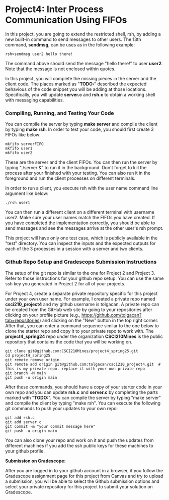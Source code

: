 # Project4: Inter Process Communication Using FIFOs

In this project, you are going to extend the restricted shell, rsh, by adding a new built-in command to send messages to other users. The 13th command, **sendmsg**, can be uses as in the following example:

```
rsh>sendmsg user2 hello there!
```

The command above should send the message "hello there!" to user **user2**. Note that the message is not enclosed within quotes.

In this project, you will complete the missing pieces in the server and the client code. The places marked as "**TODO:**" described the expected behavious of the code snippet you will be adding at those locations.
Specifically, you will update **server.c** and **rsh.c** to obtain a working shell with messaging capabilities. 

### Compiling, Running, and Testing Your Code

You can compile the server by typing **make server** and compile the client by typing **make rsh**. In order to test your code, you should first create 3 FIFOs like below:

```
mkfifo serverFIFO
mkfifo user1
mkfifo user2
```

These are the server and the client FIFOs. You can then run the server by typing "./server &" to run it in the background. Don't forget to kill the process after your finished with your testing. You can also run it in the foreground and run the client processes on different terminals.

In order to run a client, you execute rsh with the user name command line argument like below:

```
./rsh user1
```

You can then run a different client on a different terminal with username user2. Make sure your user names match the FIFOs you have created. If you have completed the implementation correctly, you should be able to send messages and see the messages arrive at the other user's rsh prompt.

This project will have only one test case, which is publicly available in the "test" directory. You can inspect the inputs and the expected outputs for each of the 3 processes in a session with a server and two clients.

### Github Repo Setup and Gradescope Submission Instructions

The setup of the git repo is similar to the one for Project 2 and Project 3. Refer to those instructions for your github repo setup. You can use the same ssh key you generated in Project 2 for all of your projects.

For Project 4, create a separate private repository specific for this project under your own user name. For example, I created a private repo named **csci210_project4** and my github username is tolgacan. A private repo can be created from the GitHub web site by going to your repositories after clicking on your profile picture (e.g., https://github.com/tolgacan?tab=repositories) and clicking on the "New" button in the top right corner. After that, you can enter a command sequence similar to the one below to clone the starter repo and copy it to your private repo to work with. The **project4_spring24** repo under the organization **CSCI210Mines** is the public repository that contains the code that you will be working on.

```
git clone git@github.com:CSCI210Mines/project4_spring25.git
cd project4_spring25
git remote remove origin
git remote add origin git@github.com:tolgacan/csci210_project4.git  # this is my private repo. replace it with your own private repo
git branch -M main
git push -u origin main
```

After these commands, you should have a copy of your starter code in your own repo and you can update **rsh.c** and **server.c** by completing the parts marked with "**TODO:**". You can compile the server by typing "make server" and compile the client by typing "make rsh". You can execute the following git commands to push your updates to your own repo:

```
git add rsh.c
git add server.c
git commit -m "your commit message here"
git push -u origin main
```

You can also clone your repo and work on it and push the updates from different machines if you add the ssh public keys for these machines to your github profile.

**Submission on Gradescope:**

After you are logged in to your github account in a browser, if you follow the Gradescope assignment page for this project from Canvas and try to upload a submission, you will be able to select the Github submission options and select your private repository for this project to submit your solution on Gradescope.

